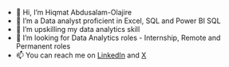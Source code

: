 - 👋 Hi, I’m Hiqmat Abdusalam-Olajire
- 👀 I’m a Data analyst proficient in Excel, SQL and Power BI SQL
- 🌱 I’m upskilling my data analytics skill
- 💞️ I’m looking for Data Analytics roles - Internship, Remote and Permanent roles
- 📫 You can reach me on [LinkedIn](https://www.linkedin.com/in/hiqmat-abdusalam/) and [X](https://x.com/hikmahabdusalam/)

<!---
HiqmatAbdusalam/HiqmatAbdusalam is a ✨ special ✨ repository because its `README.md` (this file) appears on your GitHub profile.
You can click the Preview link to take a look at your changes.
--->
